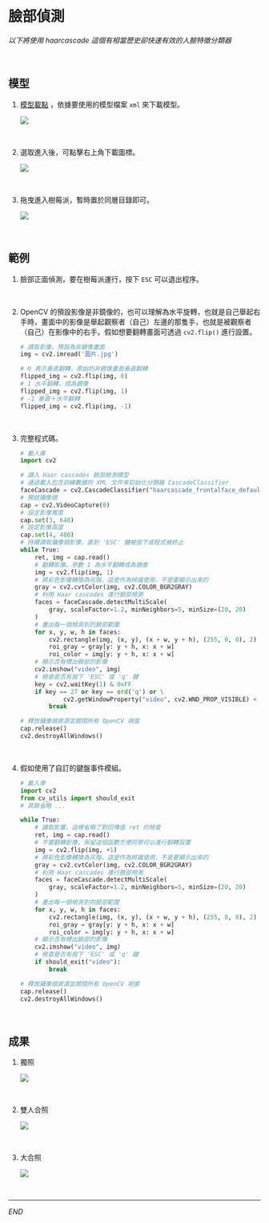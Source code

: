 # 臉部偵測

_以下將使用 haarcascade 這個有相當歷史卻快速有效的人臉特徵分類器_

<br>

## 模型

1. [模型載點](https://github.com/anaustinbeing/haar-cascade-files/tree/master) ，依據要使用的模型檔案 `xml` 來下載模型。

    ![](images/img_07.png)

<br>

2. 選取進入後，可點擊右上角下載圖標。

    ![](images/img_08.png)

<br>

3. 拖曳進入樹莓派，暫時置於同層目錄即可。

    ![](images/img_09.png)

<br>

## 範例

1. 臉部正面偵測，要在樹莓派運行，按下 `ESC` 可以退出程序。

<br>

2. OpenCV 的預設影像是非鏡像的，也可以理解為水平旋轉，也就是自己舉起右手時，畫面中的影像是舉起觀察者（自己）左邊的那隻手，也就是被觀察者（自己）在影像中的右手。假如想要翻轉畫面可透過 `cv2.flip()` 進行設置。

    ```python  
    # 讀取影像，預設為非鏡像畫面
    img = cv2.imread('圖片.jpg')
    
    # 0 表示垂直翻轉，原始的非鏡像畫面垂直翻轉
    flipped_img = cv2.flip(img, 0)
    # 1 水平翻轉，成為鏡像
    flipped_img = cv2.flip(img, 1)
    # -1 垂直＋水平翻轉
    flipped_img = cv2.flip(img, -1)
    ```

<br>

3. 完整程式碼。

    ```python
    # 載入庫
    import cv2

    # 讀入 Haar cascades 臉部檢測模型
    # 通過載入包含訓練數據的 XML 文件來初始化分類器 CascadeClassifier
    faceCascade = cv2.CascadeClassifier("haarcascade_frontalface_default.xml")
    # 開啟攝像頭
    cap = cv2.VideoCapture(0)
    # 設定影像寬度
    cap.set(3, 640)
    # 設定影像高度
    cap.set(4, 480)
    # 持續讀取攝像頭影像，直到 'ESC' 鍵被按下或程式被終止
    while True:
        ret, img = cap.read()
        # 翻轉影像，參數 1 為水平翻轉成為鏡像
        img = cv2.flip(img, 1)
        # 將彩色影像轉換為灰階，這是作為辨識使用，不是要顯示出來的
        gray = cv2.cvtColor(img, cv2.COLOR_BGR2GRAY)
        # 利用 Haar cascades 進行臉部檢測
        faces = faceCascade.detectMultiScale(
            gray, scaleFactor=1.2, minNeighbors=5, minSize=(20, 20)
        )
        # 畫出每一個檢測到的臉部範圍
        for x, y, w, h in faces:
            cv2.rectangle(img, (x, y), (x + w, y + h), (255, 0, 0), 2)
            roi_gray = gray[y: y + h, x: x + w]
            roi_color = img[y: y + h, x: x + w]
        # 顯示含有標出臉部的影像
        cv2.imshow("video", img)
        # 檢查是否有按下 'ESC' 或 'q' 鍵
        key = cv2.waitKey(1) & 0xFF
        if key == 27 or key == ord('q') or \
                cv2.getWindowProperty("video", cv2.WND_PROP_VISIBLE) < 1:
            break

    # 釋放攝像頭資源並關閉所有 OpenCV 視窗
    cap.release()
    cv2.destroyAllWindows()
    ```

<br>

4. 假如使用了自訂的鍵盤事件模組。

    ```python
    # 載入庫
    import cv2
    from cv_utils import should_exit
    # 其餘省略 ...

    while True:
        # 讀取影響，這裡省略了對回傳值 ret 的檢查
        ret, img = cap.read()
        # 不要翻轉影像，保留這個函數方便同學可以進行翻轉設置
        img = cv2.flip(img, +1)
        # 將彩色影像轉換為灰階，這是作為辨識使用，不是要顯示出來的
        gray = cv2.cvtColor(img, cv2.COLOR_BGR2GRAY)
        # 利用 Haar cascades 進行臉部檢測
        faces = faceCascade.detectMultiScale(
            gray, scaleFactor=1.2, minNeighbors=5, minSize=(20, 20)
        )
        # 畫出每一個檢測到的臉部範圍
        for x, y, w, h in faces:
            cv2.rectangle(img, (x, y), (x + w, y + h), (255, 0, 0), 2)
            roi_gray = gray[y: y + h, x: x + w]
            roi_color = img[y: y + h, x: x + w]
        # 顯示含有標出臉部的影像
        cv2.imshow("video", img)
        # 檢查是否有按下 'ESC' 或 'q' 鍵
        if should_exit("video"):
            break

    # 釋放攝像頭資源並關閉所有 OpenCV 視窗
    cap.release()
    cv2.destroyAllWindows()
    ```

<br>

## 成果

1. 獨照

    ![](images/img_10.png)

<br>

2. 雙人合照

    ![](images/img_11.png)

<br>

3. 大合照

    ![](images/img_13.png)


<br>

---

_END_

